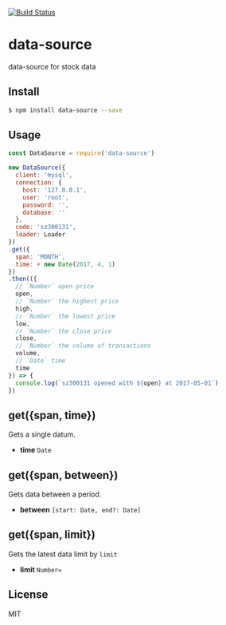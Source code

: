 [![Build Status](https://travis-ci.org/kaelzhang/data-source.svg?branch=master)](https://travis-ci.org/kaelzhang/data-source)
<!-- optional appveyor tst
[![Windows Build Status](https://ci.appveyor.com/api/projects/status/github/kaelzhang/data-source?branch=master&svg=true)](https://ci.appveyor.com/project/kaelzhang/data-source)
-->
<!-- optional npm version
[![NPM version](https://badge.fury.io/js/data-source.svg)](http://badge.fury.io/js/data-source)
-->
<!-- optional npm downloads
[![npm module downloads per month](http://img.shields.io/npm/dm/data-source.svg)](https://www.npmjs.org/package/data-source)
-->
<!-- optional dependency status
[![Dependency Status](https://david-dm.org/kaelzhang/data-source.svg)](https://david-dm.org/kaelzhang/data-source)
-->

# data-source

data-source for stock data

## Install

```sh
$ npm install data-source --save
```

## Usage

```js
const DataSource = require('data-source')

new DataSource({
  client: 'mysql',
  connection: {
    host: '127.0.0.1',
    user: 'root',
    password: '',
    database: ''
  },
  code: 'sz300131',
  loader: Loader
})
.get({
  span: 'MONTH',
  time: + new Date(2017, 4, 1)
})
.then(({
  // `Number` open price
  open,
  // `Number` the highest price
  high,
  // `Number` the lowest price
  low,
  // `Number` the close price
  close,
  // `Number` the volume of transactions
  volume,
  // `Date` time
  time
}) => {
  console.log(`sz300131 opened with ${open} at 2017-05-01`)
})
```

## get({span, time})

Gets a single datum.

- **time** `Date`

## get({span, between})

Gets data between a period.

- **between** `[start: Date, end?: Date]`

## get({span, limit})

Gets the latest data limit by `limit`

- **limit** `Number=`

## License

MIT

